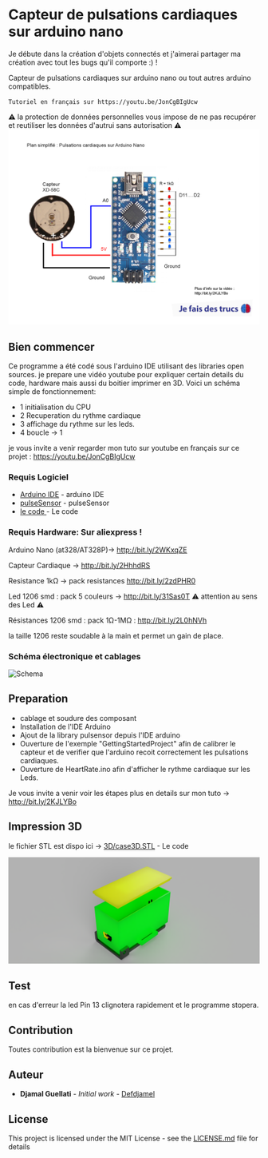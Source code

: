 # Capteur de pulsations cardiaques sur arduino nano
Je débute dans la création d'objets connectés et j'aimerai partager ma création avec tout les bugs qu'il comporte :) !

Capteur de pulsations cardiaques sur arduino nano ou tout autres arduino compatibles.
 ```
 Tutoriel en français sur https://youtu.be/JonCgBIgUcw
```

⚠️ la protection de données personnelles vous impose de ne pas recupérer et reutiliser les données d'autrui sans autorisation ⚠️
![Schema Simplifié ](schemaSimple.png?raw=true "schema simplifié")

## Bien commencer

Ce programme a été codé sous l'arduino IDE utilisant des libraries open sources.
je prepare une vidéo youtube pour expliquer certain details du code, hardware mais aussi du boitier imprimer en 3D.
Voici un schéma simple de fonctionnement:


* 1 initialisation du CPU
* 2 Recuperation du rythme cardiaque
* 3 affichage du rythme sur les leds.
* 4 boucle -> 1


je vous invite a venir regarder mon tuto sur youtube en français sur ce projet : https://youtu.be/JonCgBIgUcw

### Requis Logiciel
* [Arduino IDE](https://www.arduino.cc) - arduino IDE
* [pulseSensor](https://pulsesensor.com) - pulseSensor
* [le code ](HeartRate.ino) - Le code

### Requis Hardware: Sur aliexpress !
Arduino Nano (at328/AT328P)->  http://bit.ly/2WKxqZE

Capteur Cardiaque -> http://bit.ly/2HhhdRS

Resistance 1kΩ -> pack resistances http://bit.ly/2zdPHR0

Led 1206 smd : pack 5 couleurs -> http://bit.ly/31Sas0T ⚠️ attention au sens des Led ⚠️ 

Résistances 1206 smd : pack 1Ω-1MΩ :  http://bit.ly/2L0hNVh

la taille 1206 reste soudable à la main et permet un gain de place.

### Schéma électronique et cablages


![Schema ](Schematic_HeartRate.png?raw=true "schema normalisé")


## Preparation
* cablage et soudure des composant 
* Installation de l'IDE Arduino
* Ajout de la library pulsensor depuis l'IDE arduino
* Ouverture de l'exemple "GettingStartedProject"  afin de calibrer le capteur et de verifier que l'arduino recoit correctement les pulsations cardiaques.
* Ouverture de HeartRate.ino afin d'afficher le rythme cardiaque sur les Leds.

Je vous invite a venir voir les étapes plus en details sur mon tuto -> http://bit.ly/2KJLYBo

## Impression 3D
le fichier STL est dispo ici ->  [3D/case3D.STL](3D/case3D.stl) - Le code

![impression 3D ](3D/case3D.png?raw=true "impression 3D")

## Test

en cas d'erreur la led Pin 13 clignotera rapidement et le programme stopera.


## Contribution

Toutes contribution est la bienvenue sur ce projet.


## Auteur

* **Djamal Guellati** - *Initial work* - [Defdjamel](https://github.com/Defdjamel)


## License

This project is licensed under the MIT License - see the [LICENSE.md](LICENSE.md) file for details
